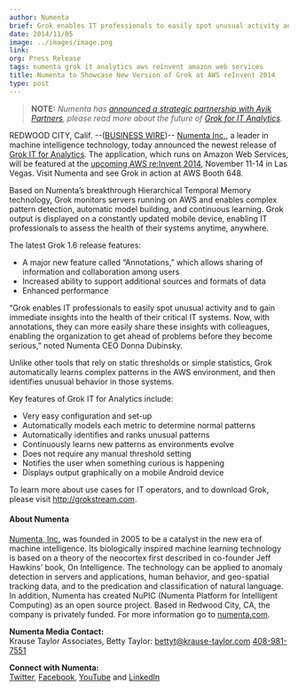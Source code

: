 ```yaml
---
author: Numenta
brief: Grok enables IT professionals to easily spot unusual activity and to gain immediate insights into the health of their critical IT systems. Now, with annotations, they can more easily share
date: 2014/11/05
image: ../images/image.png
link:
org: Press Release
tags: numenta grok it analytics aws reinvent amazon web services
title: Numenta to Showcase New Version of Grok at AWS reInvent 2014
type: post
---
```


> **NOTE:** *Numenta has [announced a strategic partnership with Avik
  Partners](/press/2015/08/19/numenta-announces-licensing-of-grok-for-it-to-avik-partners/),
  please read more about the future of
  [Grok for IT Analytics](http://grokstream.com).*

REDWOOD CITY, Calif. --([BUSINESS WIRE](http://www.businesswire.com/))--
[Numenta Inc.](/), a leader in machine intelligence technology,
today announced the newest release of
[Grok IT for Analytics](http://grokstream.com). The application, which runs on
Amazon Web Services, will be featured at the
[upcoming AWS re:Invent 2014](https://reinvent.awsevents.com/), November 11-14
in Las Vegas. Visit Numenta and see Grok in action at AWS Booth 648.

Based on Numenta’s breakthrough Hierarchical Temporal Memory technology, Grok
monitors servers running on AWS and enables complex pattern detection, automatic
model building, and continuous learning. Grok output is displayed on a
constantly updated mobile device, enabling IT professionals to assess the health
of their systems anytime, anywhere.

The latest Grok 1.6 release features:

* A major new feature called “Annotations,” which allows sharing of information
  and collaboration among users
* Increased ability to support additional sources and formats of data
* Enhanced performance

“Grok enables IT professionals to easily spot unusual activity and to gain
immediate insights into the health of their critical IT systems. Now, with
annotations, they can more easily share these insights with colleagues, enabling
the organization to get ahead of problems before they become serious,” noted
Numenta CEO Donna Dubinsky.

Unlike other tools that rely on static thresholds or simple statistics, Grok
automatically learns complex patterns in the AWS environment, and then
identifies unusual behavior in those systems.

Key features of Grok IT for Analytics include:

* Very easy configuration and set-up
* Automatically models each metric to determine normal patterns
* Automatically identifies and ranks unusual patterns
* Continuously learns new patterns as environments evolve
* Does not require any manual threshold setting
* Notifies the user when something curious is happening
* Displays output graphically on a mobile Android device

To learn more about use cases for IT operators, and to download Grok, please
visit http://grokstream.com.

#### About Numenta

[Numenta, Inc.](/) was founded in 2005 to be a catalyst in the
new era of machine intelligence. Its biologically inspired machine learning
technology is based on a theory of the neocortex first described in co-founder
Jeff Hawkins’ book, On Intelligence. The technology can be applied to anomaly
detection in servers and applications, human behavior, and geo-spatial tracking
data, and to the predication and classification of natural language. In
addition, Numenta has created NuPIC (Numenta Platform for Intelligent Computing)
as an open source project. Based in Redwood City, CA, the company is privately
funded. For more information go to [numenta.com](/).

**Numenta Media Contact:** <br/>
Krause Taylor Associates,
Betty Taylor:
[bettyt@krause-taylor.com](mailto:bettyt@krause-taylor.com)
[408-981-7551](tel:+1-408-981-7551)

**Connect with Numenta:** <br/>
[Twitter](https://twitter.com/numenta),
[Facebook](https://www.facebook.com/pages/Numenta/321559142118?ref=br_tf),
[YouTube](https://www.youtube.com/user/numenta) and
[LinkedIn](https://www.linkedin.com/company/numenta)
